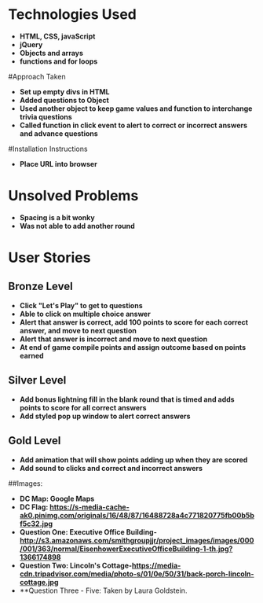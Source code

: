# Technologies Used
* **HTML, CSS, javaScript**
* **jQuery**
* **Objects and arrays**
* **functions and for loops**

#Approach Taken
* **Set up empty divs in HTML**
* **Added questions to Object**
* **Used another object to keep game values and function to interchange trivia questions**
* **Called function in click event to alert to correct or incorrect answers and advance questions**

#Installation Instructions
* **Place URL into browser**
# Unsolved Problems
* **Spacing is a bit wonky**
* **Was not able to add another round**
# User Stories
## Bronze Level
* **Click "Let's Play" to get to questions**
* **Able to click on multiple choice answer**
* **Alert that answer is correct, add 100 points to score for each correct answer, and move to next question**
* **Alert that answer is incorrect and move to next question**
* **At end of game compile points and assign outcome based on points earned**

## Silver Level
* **Add bonus lightning fill in the blank round that is timed and adds points to score for all correct answers**
* **Add styled pop up window to alert correct answers**

## Gold Level
* **Add animation that will show points adding up when they are scored**
* **Add sound to clicks and correct and incorrect answers**

##Images:
* **DC Map: Google Maps**
* **DC Flag: https://s-media-cache-ak0.pinimg.com/originals/16/48/87/16488728a4c771820775fb00b5bf5c32.jpg**
* **Question One: Executive Office Building- http://s3.amazonaws.com/smithgroupjjr/project_images/images/000/001/363/normal/EisenhowerExecutiveOfficeBuilding-1-th.jpg?1366174898**
* **Question Two: Lincoln's Cottage-https://media-cdn.tripadvisor.com/media/photo-s/01/0e/50/31/back-porch-lincoln-cottage.jpg**
* **Question Three - Five: Taken by Laura Goldstein.
